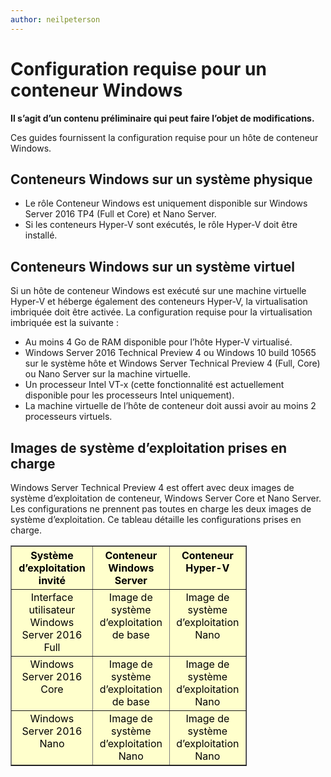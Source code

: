 ```yaml
---
author: neilpeterson
---
```


# Configuration requise pour un conteneur Windows

**Il s’agit d’un contenu préliminaire qui peut faire l’objet de modifications.**

Ces guides fournissent la configuration requise pour un hôte de conteneur Windows.

## Conteneurs Windows sur un système physique

- Le rôle Conteneur Windows est uniquement disponible sur Windows Server 2016 TP4 (Full et Core) et Nano Server.
- Si les conteneurs Hyper-V sont exécutés, le rôle Hyper-V doit être installé.

## Conteneurs Windows sur un système virtuel

Si un hôte de conteneur Windows est exécuté sur une machine virtuelle Hyper-V et héberge également des conteneurs Hyper-V, la virtualisation imbriquée doit être activée. La configuration requise pour la virtualisation imbriquée est la suivante :

- Au moins 4 Go de RAM disponible pour l’hôte Hyper-V virtualisé.
- Windows Server 2016 Technical Preview 4 ou Windows 10 build 10565 sur le système hôte et Windows Server Technical Preview 4 (Full, Core) ou Nano Server sur la machine virtuelle.
- Un processeur Intel VT-x (cette fonctionnalité est actuellement disponible pour les processeurs Intel uniquement).
- La machine virtuelle de l’hôte de conteneur doit aussi avoir au moins 2 processeurs virtuels.


## Images de système d’exploitation prises en charge

Windows Server Technical Preview 4 est offert avec deux images de système d’exploitation de conteneur, Windows Server Core et Nano Server. Les configurations ne prennent pas toutes en charge les deux images de système d’exploitation. Ce tableau détaille les configurations prises en charge.

<table border="1" style="background-color:FFFFCC;border-collapse:collapse;border:1px solid FFCC00;color:000000;width:75%" cellpadding="5" cellspacing="5">
<thead>
<tr valign="top">
<th><center>Système d’exploitation invité</center></th>
<th><center>Conteneur Windows Server</center></th>
<th><center>Conteneur Hyper-V</center></th>
</tr>
</thead>
<tbody>
<tr valign="top">
<td><center>Interface utilisateur Windows Server 2016 Full</center></td>
<td><center>Image de système d’exploitation de base</center></td>
<td><center>Image de système d’exploitation Nano</center></td>
</tr>
<tr valign="top">
<td><center>Windows Server 2016 Core</center></td>
<td><center>Image de système d’exploitation de base</center></td>
<td><center> Image de système d’exploitation Nano</center></td>
</tr>
<tr valign="top">
<td><center>Windows Server 2016 Nano</center></td>
<td><center> Image de système d’exploitation Nano</center></td>
<td><center>Image de système d’exploitation Nano</center></td>
</tr>
</tbody>
</table>






<!--HONumber=Mar16_HO1-->


